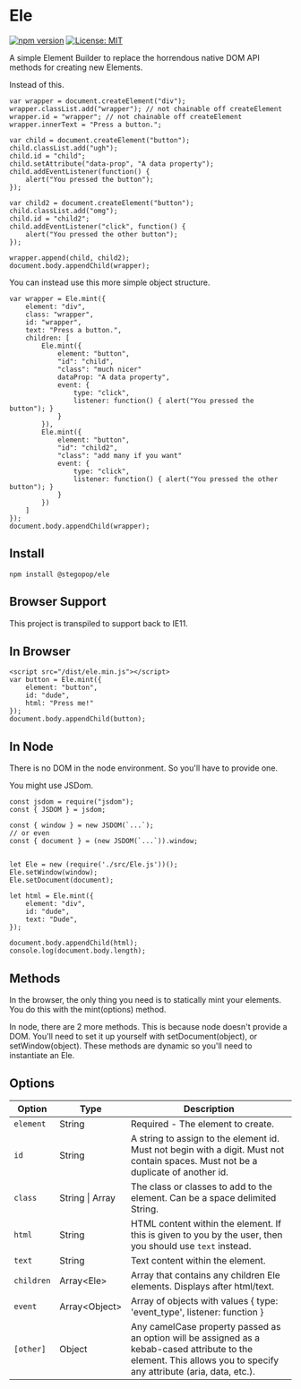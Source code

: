 # Ele

[![npm version](https://badge.fury.io/js/ele.svg)](//npmjs.com/package/@stegopop/ele)
[![License: MIT](https://img.shields.io/badge/License-MIT-yellow.svg)](https://opensource.org/licenses/MIT)

A simple Element Builder to replace the horrendous native DOM API methods for creating new Elements.

Instead of this.

```
var wrapper = document.createElement("div");
wrapper.classList.add("wrapper"); // not chainable off createElement
wrapper.id = "wrapper"; // not chainable off createElement
wrapper.innerText = "Press a button.";

var child = document.createElement("button");
child.classList.add("ugh");
child.id = "child";
child.setAttribute("data-prop", "A data property");
child.addEventListener(function() {
    alert("You pressed the button");
});

var child2 = document.createElement("button");
child.classList.add("omg");
child.id = "child2";
child.addEventListener("click", function() {
    alert("You pressed the other button");
});

wrapper.append(child, child2);
document.body.appendChild(wrapper);
```

You can instead use this more simple object structure.

```
var wrapper = Ele.mint({
    element: "div",
    class: "wrapper",
    id: "wrapper",
    text: "Press a button.",
    children: [
        Ele.mint({
            element: "button",
            "id": "child",
            "class": "much nicer"
            dataProp: "A data property",
            event: {
                type: "click",
                listener: function() { alert("You pressed the button"); }
            }
        }),
        Ele.mint({
            element: "button",
            "id": "child2",
            "class": "add many if you want"
            event: {
                type: "click",
                listener: function() { alert("You pressed the other button"); }
            }
        })
    ]
});
document.body.appendChild(wrapper);
```

## Install

```
npm install @stegopop/ele
```

## Browser Support

This project is transpiled to support back to IE11.

## In Browser

```
<script src="/dist/ele.min.js"></script>
var button = Ele.mint({
    element: "button",
    id: "dude",
    html: "Press me!"
});
document.body.appendChild(button);
```

## In Node

There is no DOM in the node environment. So you'll have to provide one. 

You might use JSDom.

```
const jsdom = require("jsdom");
const { JSDOM } = jsdom;

const { window } = new JSDOM(`...`);
// or even
const { document } = (new JSDOM(`...`)).window;


let Ele = new (require('./src/Ele.js'))();
Ele.setWindow(window);
Ele.setDocument(document);

let html = Ele.mint({
    element: "div",
    id: "dude",
    text: "Dude",
});

document.body.appendChild(html);
console.log(document.body.length);
```

## Methods

In the browser, the only thing you need is to statically mint your elements.
You do this with the mint(options) method.

In node, there are 2 more methods. This is because node doesn't provide a DOM. You'll need to set it up yourself with setDocument(object), or setWindow(object). These methods are dynamic so you'll need to instantiate an Ele.

## Options

| Option     | Type   | Description |
| ---------- | ------ | ----------- |
| `element`  | String | Required - The element to create. |
| `id`       | String | A string to assign to the element id. Must not begin with a digit. Must not contain spaces. Must not be a duplicate of another id. |
| `class`    | String \| Array | The class or classes to add to the element. Can be a space delimited String. |
| `html`     | String | HTML content within the element. If this is given to you by the user, then you should use `text` instead. |
| `text`     | String | Text content within the element. |
| `children` | Array&lt;Ele&gt; | Array that contains any children Ele elements. Displays after html/text. |
| `event` | Array&lt;Object&gt; | Array of objects with values { type: 'event_type', listener: function } |
| `[other]` | Object | Any camelCase property passed as an option will be assigned as a kebab-cased attribute to the element. This allows you to specify any attribute (aria, data, etc.). |
